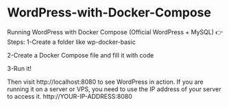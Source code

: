 # WordPress-with-Docker-Compose
Running WordPress with Docker Compose (Official WordPress + MySQL)
👉 Steps:
1-Create a folder like wp-docker-basic

2-Create a Docker Compose file and fill it with code

3-Run it!

Then visit http://localhost:8080 to see WordPress in action. If you are running it on a server or VPS, you need to use the  IP address of your server to access it.
http://YOUR-IP-ADDRESS:8080
